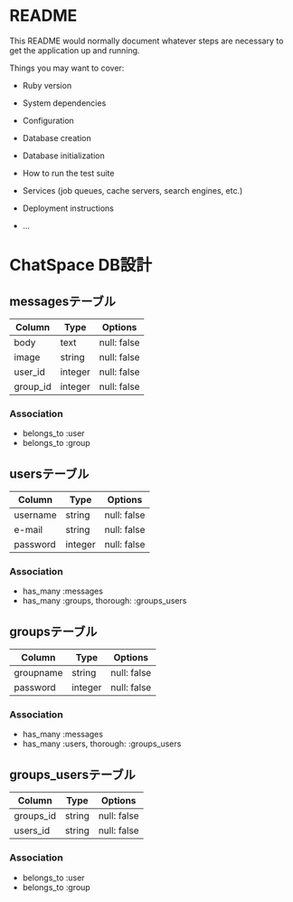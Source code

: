 # README

This README would normally document whatever steps are necessary to get the
application up and running.

Things you may want to cover:

* Ruby version

* System dependencies

* Configuration

* Database creation

* Database initialization

* How to run the test suite

* Services (job queues, cache servers, search engines, etc.)

* Deployment instructions

* ...


# ChatSpace DB設計

## messagesテーブル
|Column|Type|Options|
|------|----|-------|
|body|text|null: false|
|image|string|null: false|
|user_id|integer|null: false|
|group_id|integer|null: false|
### Association
- belongs_to :user
- belongs_to :group

## usersテーブル
|Column|Type|Options|
|------|----|-------|
|username|string|null: false|
|e-mail|string|null: false|
|password|integer|null: false|
### Association
- has_many :messages
- has_many :groups, thorough: :groups_users

## groupsテーブル
|Column|Type|Options|
|------|----|-------|
|groupname|string|null: false|
|password|integer|null: false|
### Association
- has_many :messages
- has_many :users, thorough: :groups_users

## groups_usersテーブル
|Column|Type|Options|
|------|----|-------|
|groups_id|string|null: false|
|users_id|string|null: false|
### Association
- belongs_to :user
- belongs_to :group
